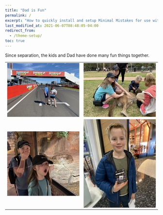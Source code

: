 ```yaml
---
title: "Dad is Fun"
permalink: /
excerpt: "How to quickly install and setup Minimal Mistakes for use with GitHub Pages."
last_modified_at: 2021-06-07T08:48:05-04:00
redirect_from:
  - /theme-setup/
toc: true
---
```


[//]: # (margin:top right bottom left)

Since separation, the kids and Dad have done many fun things together.


|  |  |
| ----------- | ----------- |
| <img width="400" src="../blobs/lovedad/Picture1.png"> | <img width="400" src="../blobs/lovedad/Picture2.png"> |
| <img width="400" src="../blobs/lovedad/Picture3.png"> | <img width="400" src="../blobs/lovedad/Picture4.png"> |